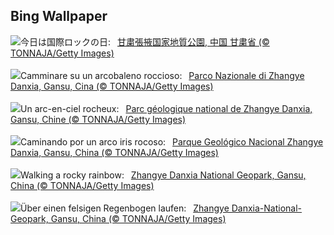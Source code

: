 ## Bing Wallpaper
![](https://www.bing.com/th?id=OHR.ZhangyeGeopark_JA-JP7668560160_UHD.jpg&w=1000)今日は国際ロックの日:&nbsp;&ensp;[甘粛張掖国家地質公園, 中国 甘粛省 (© TONNAJA/Getty Images)](https://www.bing.com/th?id=OHR.ZhangyeGeopark_JA-JP7668560160_UHD.jpg)
<br><br/>
![](https://www.bing.com/th?id=OHR.ZhangyeGeopark_IT-IT0499587285_UHD.jpg&w=1000)Camminare su un arcobaleno roccioso:&nbsp;&ensp;[Parco Nazionale di Zhangye Danxia, Gansu, Cina (© TONNAJA/Getty Images)](https://www.bing.com/th?id=OHR.ZhangyeGeopark_IT-IT0499587285_UHD.jpg)
<br><br/>
![](https://www.bing.com/th?id=OHR.ZhangyeGeopark_FR-FR4605249470_UHD.jpg&w=1000)Un arc-en-ciel rocheux:&nbsp;&ensp;[Parc géologique national de Zhangye Danxia, Gansu, Chine (© TONNAJA/Getty Images)](https://www.bing.com/th?id=OHR.ZhangyeGeopark_FR-FR4605249470_UHD.jpg)
<br><br/>
![](https://www.bing.com/th?id=OHR.ZhangyeGeopark_ES-ES2744274996_UHD.jpg&w=1000)Caminando por un arco iris rocoso:&nbsp;&ensp;[Parque Geológico Nacional Zhangye Danxia, Gansu, China (© TONNAJA/Getty Images)](https://www.bing.com/th?id=OHR.ZhangyeGeopark_ES-ES2744274996_UHD.jpg)
<br><br/>
![](https://www.bing.com/th?id=OHR.ZhangyeGeopark_EN-GB3558371059_UHD.jpg&w=1000)Walking a rocky rainbow:&nbsp;&ensp;[Zhangye Danxia National Geopark, Gansu, China (© TONNAJA/Getty Images)](https://www.bing.com/th?id=OHR.ZhangyeGeopark_EN-GB3558371059_UHD.jpg)
<br><br/>
![](https://www.bing.com/th?id=OHR.ZhangyeGeopark_DE-DE5899519482_UHD.jpg&w=1000)Über einen felsigen Regenbogen laufen:&nbsp;&ensp;[Zhangye Danxia-National-Geopark, Gansu, China (© TONNAJA/Getty Images)](https://www.bing.com/th?id=OHR.ZhangyeGeopark_DE-DE5899519482_UHD.jpg)
<br><br/>
